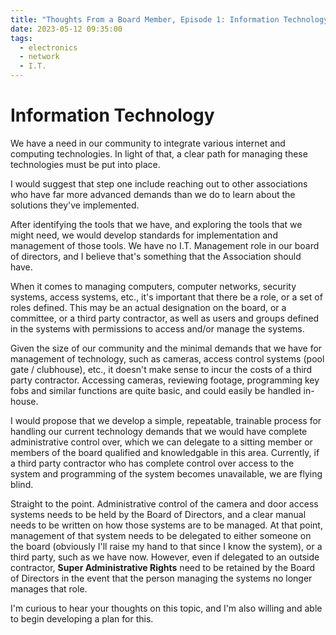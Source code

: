 ```yaml
---
title: "Thoughts From a Board Member, Episode 1: Information Technology"
date: 2023-05-12 09:35:00
tags:
  - electronics
  - network
  - I.T.
---
```

# Information Technology

We have a need in our community to integrate various internet and computing technologies.  In light of that, a clear path for managing these technologies must be put into place.

I would suggest that step one include reaching out to other associations who have far more advanced demands than we do to learn about the solutions they've implemented.

After identifying the tools that we have, and exploring the tools that we might need, we would develop standards for implementation and management of those tools. We have no I.T. Management role in our board of directors, and I believe that's something that the Association should have.

When it comes to managing computers, computer networks, security systems, access systems, etc., it's important that there be a role, or a set of roles defined.  This may be an actual designation on the board, or a committee, or a third party contractor, as well as users and groups defined in the systems with permissions to access and/or manage the systems.

Given the size of our community and the minimal demands that we have for management of technology, such as cameras, access control systems (pool gate / clubhouse), etc., it doesn't make sense to incur the costs of a third party contractor. Accessing cameras, reviewing footage, programming key fobs and similar functions are quite basic, and could easily be handled in-house.

I would propose that we develop a simple, repeatable, trainable process for handling our current technology demands that we would have complete administrative control over, which we can delegate to a sitting member or members of the board qualified and knowledgable in this area.  Currently, if a third party contractor who has complete control over access to the system and programming of the system becomes unavailable, we are flying blind.

Straight to the point.  Administrative control of the camera and door access systems needs to be held by the Board of Directors, and a clear manual needs to be written on how those systems are to be managed.  At that point, management of that system needs to be delegated to either someone on the board (obviously I'll raise my hand to that since I know the system), or a third party, such as we have now.  However, even if delegated to an outside contractor, **Super Administrative Rights** need to be retained by the Board of Directors in the event that the person managing the systems no longer manages that role.

I'm curious to hear your thoughts on this topic, and I'm also willing and able to begin developing a plan for this.